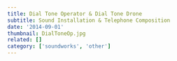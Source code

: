 ```yaml
---
title: Dial Tone Operator & Dial Tone Drone
subtitle: Sound Installation & Telephone Composition
date: '2014-09-01'
thumbnail: DialToneOp.jpg
related: []
category: ['soundworks', 'other']
---
```

